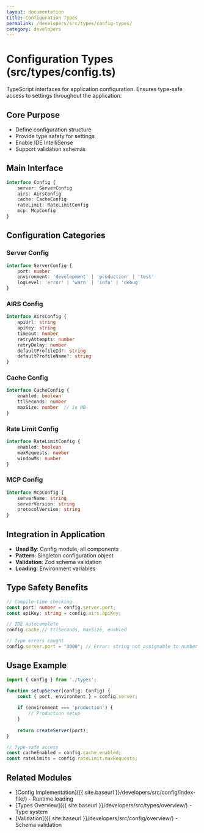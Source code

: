 ```yaml
---
layout: documentation
title: Configuration Types
permalink: /developers/src/types/config-types/
category: developers
---
```


# Configuration Types (src/types/config.ts)

TypeScript interfaces for application configuration. Ensures type-safe access to settings throughout the application.

## Core Purpose

- Define configuration structure
- Provide type safety for settings
- Enable IDE IntelliSense
- Support validation schemas

## Main Interface

```typescript
interface Config {
    server: ServerConfig
    airs: AirsConfig
    cache: CacheConfig
    rateLimit: RateLimitConfig
    mcp: McpConfig
}
```

## Configuration Categories

### Server Config
```typescript
interface ServerConfig {
    port: number
    environment: 'development' | 'production' | 'test'
    logLevel: 'error' | 'warn' | 'info' | 'debug'
}
```

### AIRS Config
```typescript
interface AirsConfig {
    apiUrl: string
    apiKey: string
    timeout: number
    retryAttempts: number
    retryDelay: number
    defaultProfileId?: string
    defaultProfileName?: string
}
```

### Cache Config
```typescript
interface CacheConfig {
    enabled: boolean
    ttlSeconds: number
    maxSize: number  // in MB
}
```

### Rate Limit Config
```typescript
interface RateLimitConfig {
    enabled: boolean
    maxRequests: number
    windowMs: number
}
```

### MCP Config
```typescript
interface McpConfig {
    serverName: string
    serverVersion: string
    protocolVersion: string
}
```

## Integration in Application

- **Used By**: Config module, all components
- **Pattern**: Singleton configuration object
- **Validation**: Zod schema validation
- **Loading**: Environment variables

## Type Safety Benefits

```typescript
// Compile-time checking
const port: number = config.server.port;
const apiKey: string = config.airs.apiKey;

// IDE autocomplete
config.cache.// ttlSeconds, maxSize, enabled

// Type errors caught
config.server.port = "3000"; // Error: string not assignable to number
```

## Usage Example

```typescript
import { Config } from './types';

function setupServer(config: Config) {
    const { port, environment } = config.server;
    
    if (environment === 'production') {
        // Production setup
    }
    
    return createServer(port);
}

// Type-safe access
const cacheEnabled = config.cache.enabled;
const rateLimits = config.rateLimit.maxRequests;
```

## Related Modules

- [Config Implementation]({{ site.baseurl }}/developers/src/config/index-file/) - Runtime loading
- [Types Overview]({{ site.baseurl }}/developers/src/types/overview/) - Type system
- [Validation]({{ site.baseurl }}/developers/src/config/overview/) - Schema validation